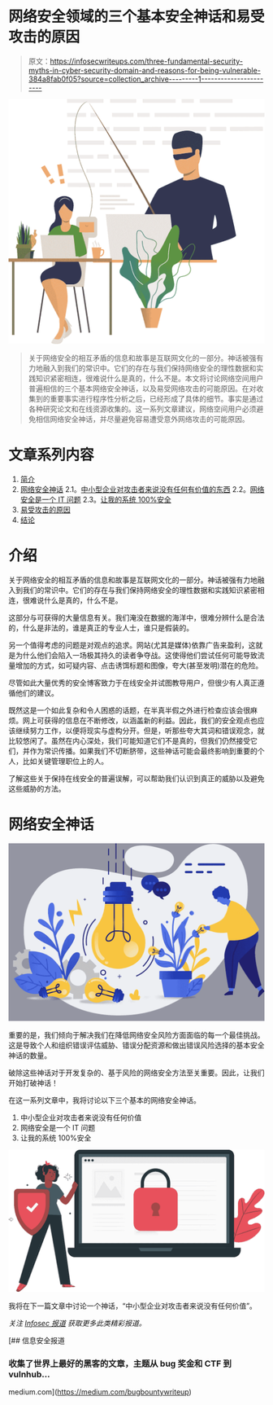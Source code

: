 # 网络安全领域的三个基本安全神话和易受攻击的原因

> 原文：<https://infosecwriteups.com/three-fundamental-security-myths-in-cyber-security-domain-and-reasons-for-being-vulnerable-384a8fab0f05?source=collection_archive---------1----------------------->

![](img/7586ecac7d2e60d601daa7ce7f8193fb.png)

> 关于网络安全的相互矛盾的信息和故事是互联网文化的一部分。神话被强有力地融入到我们的常识中。它们的存在与我们保持网络安全的理性数据和实践知识紧密相连，很难说什么是真的，什么不是。本文将讨论网络空间用户普遍相信的三个基本网络安全神话，以及易受网络攻击的可能原因。在对收集到的重要事实进行程序性分析之后，已经形成了具体的细节。事实是通过各种研究论文和在线资源收集的。这一系列文章建议，网络空间用户必须避免相信网络安全神话，并尽量避免容易遭受意外网络攻击的可能原因。

# 文章系列内容

1.  [简介](#)
2.  [网络安全神话](#) 2.1。[中小型企业对攻击者来说没有任何有价值的东西](https://medium.com/@nimesh.ekanayaka7/myth-small-or-medium-sized-businesses-have-nothing-of-value-to-an-attacker-65c183276e4)
    2.2。[网络安全是一个 IT 问题](https://medium.com/@nimesh.ekanayaka7/myth-cyber-security-is-an-it-problem-602d903d4a51)
    2.3。[让我的系统 100%安全](https://medium.com/bugbountywriteup/myth-make-my-system-100-secure-9c1babaaecb2)
3.  [易受攻击的原因](https://medium.com/@nimesh.ekanayaka7/reasons-for-being-vulnerable-ce9c08dca1)
4.  [结论](https://medium.com/@nimesh.ekanayaka7/conclusion-three-fundamental-security-myths-in-cyber-security-domain-and-reasons-for-being-9668d4783f7c)

# 介绍

关于网络安全的相互矛盾的信息和故事是互联网文化的一部分。神话被强有力地融入到我们的常识中。它们的存在与我们保持网络安全的理性数据和实践知识紧密相连，很难说什么是真的，什么不是。

这部分与可获得的大量信息有关。我们淹没在数据的海洋中，很难分辨什么是合法的，什么是非法的，谁是真正的专业人士，谁只是假装的。

另一个值得考虑的问题是对观点的追求。网站(尤其是媒体)依靠广告来盈利，这就是为什么他们会陷入一场极其持久的读者争夺战。这使得他们尝试任何可能导致流量增加的方式，如可疑内容、点击诱饵标题和图像，夸大(甚至发明)潜在的危险。

尽管如此大量优秀的安全博客致力于在线安全并试图教导用户，但很少有人真正遵循他们的建议。

既然这是一个如此复杂和令人困惑的话题，在半真半假之外进行检查应该会很麻烦。网上可获得的信息在不断修改，以涵盖新的利益。因此，我们的安全观点也应该继续努力工作，以便将现实与虚构分开。但是，听那些夸大其词和错误观念，就比较悠闲了。虽然在内心深处，我们可能知道它们不是真的，但我们仍然接受它们，并作为常识传播。如果我们不切断脐带，这些神话可能会最终影响到重要的个人，比如关键管理职位上的人。

了解这些关于保持在线安全的普遍误解，可以帮助我们认识到真正的威胁以及避免这些威胁的方法。

# 网络安全神话

![](img/8b3cf0d58f42863e26f27e2786018ecc.png)

重要的是，我们倾向于解决我们在降低网络安全风险方面面临的每一个最佳挑战。这是导致个人和组织错误评估威胁、错误分配资源和做出错误风险选择的基本安全神话的数量。

破除这些神话对于开发复杂的、基于风险的网络安全方法至关重要。因此，让我们开始打破神话！

在这一系列文章中，我将讨论以下三个基本的网络安全神话。

1.  中小型企业对攻击者来说没有任何价值
2.  网络安全是一个 IT 问题
3.  让我的系统 100%安全

![](img/07dd14addfdef828219dfeb8bd2f45e6.png)

我将在下一篇文章中讨论一个神话，“中小型企业对攻击者来说没有任何价值”。

*关注* [*Infosec 报道*](https://medium.com/bugbountywriteup) *获取更多此类精彩报道。*

[](https://medium.com/bugbountywriteup) [## 信息安全报道

### 收集了世界上最好的黑客的文章，主题从 bug 奖金和 CTF 到 vulnhub…

medium.com](https://medium.com/bugbountywriteup)